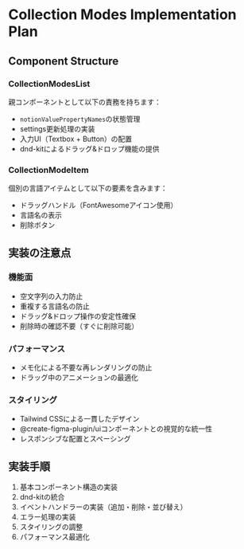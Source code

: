 # Collection Modes Implementation Plan

## Component Structure

### CollectionModesList
親コンポーネントとして以下の責務を持ちます：
- `notionValuePropertyNames`の状態管理
- settings更新処理の実装
- 入力UI（Textbox + Button）の配置
- dnd-kitによるドラッグ&ドロップ機能の提供

### CollectionModeItem
個別の言語アイテムとして以下の要素を含みます：
- ドラッグハンドル（FontAwesomeアイコン使用）
- 言語名の表示
- 削除ボタン

## 実装の注意点

### 機能面
- 空文字列の入力防止
- 重複する言語名の防止
- ドラッグ&ドロップ操作の安定性確保
- 削除時の確認不要（すぐに削除可能）

### パフォーマンス
- メモ化による不要な再レンダリングの防止
- ドラッグ中のアニメーションの最適化

### スタイリング
- Tailwind CSSによる一貫したデザイン
- @create-figma-plugin/uiコンポーネントとの視覚的な統一性
- レスポンシブな配置とスペーシング

## 実装手順

1. 基本コンポーネント構造の実装
2. dnd-kitの統合
3. イベントハンドラーの実装（追加・削除・並び替え）
4. エラー処理の実装
5. スタイリングの調整
6. パフォーマンス最適化